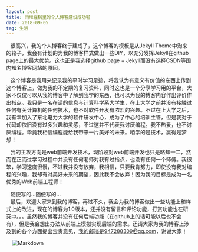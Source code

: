 ```yaml
---
layout: post
title: 肉烂在锅里的个人博客建设成功啦
date: 2018-09-05
tag: 生活
---
```

&nbsp;&nbsp;&nbsp;很高兴，我的个人博客终于建成了，这个博客的模板是从Jekyll Theme中淘来的轮子，我会有计划的为我的博客样式做出一些DIY，以充分发挥Jekyll在github page上的最大优势。这也正是我选择github page + Jekyll而没有选择CSDN等国内知名博客网站的原因。  

&nbsp;&nbsp;&nbsp;这个博客是我用来记录我的平时学习足迹，将我认为有意义有价值的东西上传到这个博客上，做为我的不定期的复习资料，同时这也是一个分享学习用的平台，大家不仅仅可以从我的博客中了解到我学的东西，也可以为我的博客内容作出评价作出指点。我只是一名在读的信息与计算科学系大学生，在上大学之前并没有接触过任何有关计算机的任何技术，也不对软件开发有浓烈的兴趣。不过在上大学之后，我有幸加入了东北电力大学的软件研发中心，成为了中心的培训主管，但是我对于代码却依旧没有过多兴趣和灵感，不过这并不代表我讨厌编程。我不热爱，也不讨厌编程。毕竟我相信编程能给我带来一片美好的未来。咱学的是技术，赢得是梦想！

&nbsp;&nbsp;&nbsp;我的主攻方向是web前端开发技术，现阶段对web前端开发也只是略知一二，然而在正而过学习过程中并没有任何老师对我有过指点，也没有任何一个师傅。我很笨，学习速度很慢，不过我并没有放弃，我相信，只要我肯努力，即使没有我对编程的兴趣，我却有对美好未来的期望，因此我不会放弃！因为我的目标是成为一名优秀的Web前端工程师！

&nbsp;&nbsp;&nbsp;随便写的...随便写的...  
&nbsp;&nbsp;&nbsp;最后，欢迎大家来到我的博客，再过不久，我会为我的博客做出一些功能上和样式上的改进，现在的博客为1.0版本，还并没有留言和评论功能，打赏功能也在研究中。。。虽然我的博客并没有任何后端功能（在github上的话可能以后也不会有），但是我会想出办法从前端上模拟实现后端的需求。还请大家为我的博客上涉及到的各个方面提出宝贵意见，我的邮箱是947288309@qq.com，谢谢大家！


&nbsp;&nbsp;&nbsp; ![Markdown](http://i2.bvimg.com/661106/2ddc404c1437de15.jpg)




